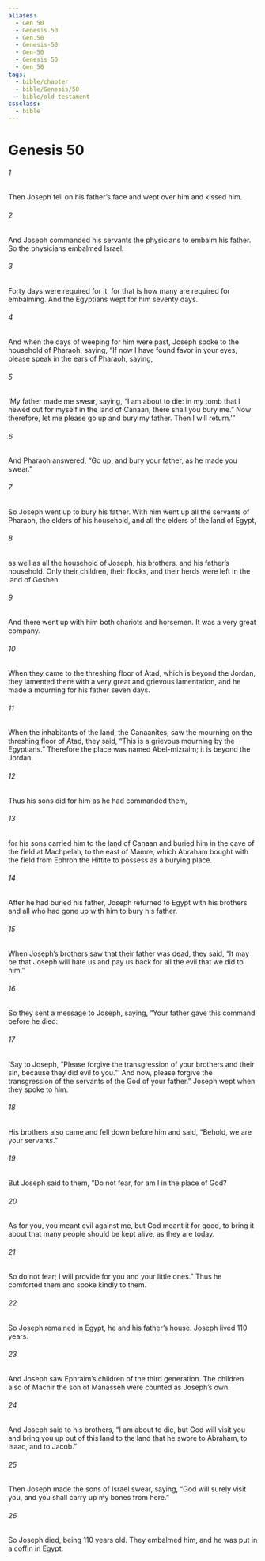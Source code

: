 ```yaml
---
aliases:
  - Gen 50
  - Genesis.50
  - Gen.50
  - Genesis-50
  - Gen-50
  - Genesis_50
  - Gen_50
tags:
  - bible/chapter
  - bible/Genesis/50
  - bible/old testament
cssclass:
  - bible
---
```


# Genesis 50

###### 1
Then Joseph fell on his father’s face and wept over him and kissed him.
###### 2
And Joseph commanded his servants the physicians to embalm his father. So the physicians embalmed Israel.
###### 3
Forty days were required for it, for that is how many are required for embalming. And the Egyptians wept for him seventy days.
###### 4
And when the days of weeping for him were past, Joseph spoke to the household of Pharaoh, saying, “If now I have found favor in your eyes, please speak in the ears of Pharaoh, saying,
###### 5
‘My father made me swear, saying, “I am about to die: in my tomb that I hewed out for myself in the land of Canaan, there shall you bury me.” Now therefore, let me please go up and bury my father. Then I will return.’”
###### 6
And Pharaoh answered, “Go up, and bury your father, as he made you swear.”
###### 7
So Joseph went up to bury his father. With him went up all the servants of Pharaoh, the elders of his household, and all the elders of the land of Egypt,
###### 8
as well as all the household of Joseph, his brothers, and his father’s household. Only their children, their flocks, and their herds were left in the land of Goshen.
###### 9
And there went up with him both chariots and horsemen. It was a very great company.
###### 10
When they came to the threshing floor of Atad, which is beyond the Jordan, they lamented there with a very great and grievous lamentation, and he made a mourning for his father seven days.
###### 11
When the inhabitants of the land, the Canaanites, saw the mourning on the threshing floor of Atad, they said, “This is a grievous mourning by the Egyptians.” Therefore the place was named Abel-mizraim; it is beyond the Jordan.
###### 12
Thus his sons did for him as he had commanded them,
###### 13
for his sons carried him to the land of Canaan and buried him in the cave of the field at Machpelah, to the east of Mamre, which Abraham bought with the field from Ephron the Hittite to possess as a burying place.
###### 14
After he had buried his father, Joseph returned to Egypt with his brothers and all who had gone up with him to bury his father.
###### 15
When Joseph’s brothers saw that their father was dead, they said, “It may be that Joseph will hate us and pay us back for all the evil that we did to him.”
###### 16
So they sent a message to Joseph, saying, “Your father gave this command before he died:
###### 17
‘Say to Joseph, “Please forgive the transgression of your brothers and their sin, because they did evil to you.”’ And now, please forgive the transgression of the servants of the God of your father.” Joseph wept when they spoke to him.
###### 18
His brothers also came and fell down before him and said, “Behold, we are your servants.”
###### 19
But Joseph said to them, “Do not fear, for am I in the place of God?
###### 20
As for you, you meant evil against me, but God meant it for good, to bring it about that many people should be kept alive, as they are today.
###### 21
So do not fear; I will provide for you and your little ones.” Thus he comforted them and spoke kindly to them.
###### 22
So Joseph remained in Egypt, he and his father’s house. Joseph lived 110 years.
###### 23
And Joseph saw Ephraim’s children of the third generation. The children also of Machir the son of Manasseh were counted as Joseph’s own.
###### 24
And Joseph said to his brothers, “I am about to die, but God will visit you and bring you up out of this land to the land that he swore to Abraham, to Isaac, and to Jacob.”
###### 25
Then Joseph made the sons of Israel swear, saying, “God will surely visit you, and you shall carry up my bones from here.”
###### 26
So Joseph died, being 110 years old. They embalmed him, and he was put in a coffin in Egypt.


